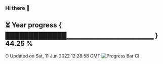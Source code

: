 ### Hi there 👋
⏳ Year progress { █████████████▁▁▁▁▁▁▁▁▁▁▁▁▁▁▁▁▁ } 44.25 %
---
⏰ Updated on Sat, 11 Jun 2022 12:28:58 GMT
![Progress Bar CI](https://github.com/liununu/liununu/workflows/Progress%20Bar%20CI/badge.svg)
